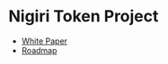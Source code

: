 # Nigiri Token Project

- [White Paper](https://github.com/sushi-passion-dao/white-paper/blob/main/white-paper.md)
- [Roadmap](https://github.com/sushi-passion-dao/white-paper/blob/main/roadmap.md)
